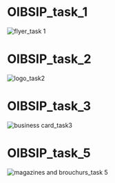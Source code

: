 # OIBSIP_task_1

![flyer_task 1](https://github.com/IshvaGhunjariya/OIBSIP_tasks/assets/153314694/3cd9232e-cf33-4cdf-9b6d-af95389b9fea)

# OIBSIP_task_2

![logo_task2](https://github.com/IshvaGhunjariya/OIBSIP_tasks/assets/153314694/e84faab0-feac-455a-bfb7-cb02c7121d4b)

# OIBSIP_task_3

![business card_task3](https://github.com/IshvaGhunjariya/OIBSIP_tasks/assets/153314694/88c1df32-60c1-4563-a518-9f637e0cddff)

# OIBSIP_task_5

![magazines and brouchurs_task 5](https://github.com/IshvaGhunjariya/OIBSIP_tasks/assets/153314694/9b593437-7b1c-4d48-94ee-a1289406a1d0)
